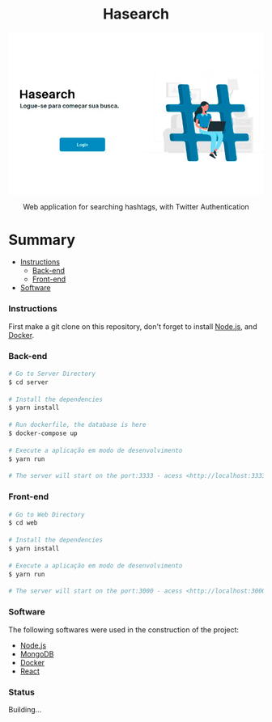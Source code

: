 <h1 align="center">Hasearch</h1>

<img align="center" src="https://github.com/ca-sousa/hash-search/blob/master/.github/hash.png">

<p align="center">Web application for searching hashtags, with Twitter Authentication</p>

Summary
=================
<!--ts-->
   * [Instructions](#instructions)
      * [Back-end](#back)
      * [Front-end](#front)
   * [Software](#software)
<!--te-->
### Instructions <a name="instructions"></a>
First make a git clone on this repository, don't forget to install [Node.js](https://nodejs.org/en/), and [Docker](https://docs.docker.com/get-docker/).
### Back-end <a name="back"></a>
```bash
# Go to Server Directory
$ cd server

# Install the dependencies
$ yarn install

# Run dockerfile, the database is here
$ docker-compose up

# Execute a aplicação em modo de desenvolvimento
$ yarn run

# The server will start on the port:3333 - acess <http://localhost:3333>
```
### Front-end <a name="front"></a>
```bash
# Go to Web Directory
$ cd web

# Install the dependencies
$ yarn install

# Execute a aplicação em modo de desenvolvimento
$ yarn run

# The server will start on the port:3000 - acess <http://localhost:3000>
```

### Software <a name="software"></a>
The following softwares were used in the construction of the project:
- [Node.js](https://nodejs.org/en/)
- [MongoDB](https://www.mongodb.com/)
- [Docker](https://www.docker.com/)
- [React](https://pt-br.reactjs.org/)

### Status
Building...

